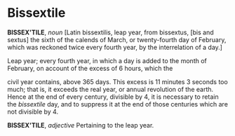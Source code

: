 # Bissextile

**BISSEX'TILE**, _noun_ \[Latin bissextilis, leap year, from bissextus, \[bis and sextus\] the sixth of the calends of March, or twenty-fourth day of February, which was reckoned twice every fourth year, by the interrelation of a day.\]

Leap year; every fourth year, in which a day is added to the month of February, on account of the excess of 6 hours, which the

civil year contains, above 365 days. This excess is 11 minutes 3 seconds too much; that is, it exceeds the real year, or annual revolution of the earth. Hence at the end of every century, divisible by 4, it is necessary to retain the _bissextile_ day, and to suppress it at the end of those centuries which are not divisible by 4.

**BISSEX'TILE**, _adjective_ Pertaining to the leap year.